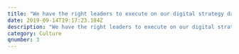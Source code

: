 ```yaml
---
title: "We have the right leaders to execute on our digital strategy day to day.\t"
date: 2019-09-14T19:17:23.184Z
description: "We have the right leaders to execute on our digital strategy day to day.\t"
category: Culture
qnumber: 3
---
```



